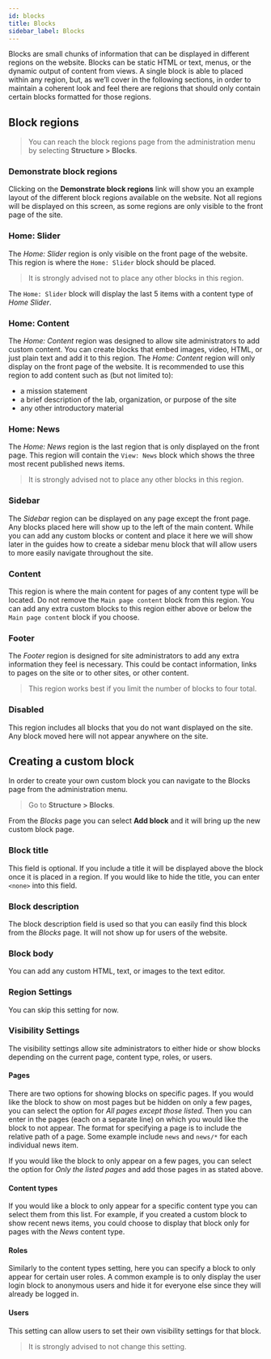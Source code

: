 ```yaml
---
id: blocks
title: Blocks
sidebar_label: Blocks
---
```


Blocks are small chunks of information that can be displayed in different regions on the website. Blocks can be static HTML or text, menus, or the dynamic output of content from views. A single block is able to placed within any region, but, as we’ll cover in the following sections, in order to maintain a coherent look and feel there are regions that should only contain certain blocks formatted for those regions.

## Block regions
> You can reach the block regions page from the administration menu by selecting **Structure > Blocks**.

### Demonstrate block regions
Clicking on the **Demonstrate block regions** link will show you an example layout of the different block regions available on the website. Not all regions will be displayed on this screen, as some regions are only visible to the front page of the site.

### Home: Slider
The _Home: Slider_ region is only visible on the front page of the website. This region is where the `Home: Slider` block should be placed.

> It is strongly advised not to place any other blocks in this region.

The `Home: Slider` block will display the last 5 items with a content type of _Home Slider_.

### Home: Content
The _Home: Content_ region was designed to allow site administrators to add custom content. You can create blocks that embed images, video, HTML, or just plain text and add it to this region. The _Home: Content_ region will only display on the front page of the website. It is recommended to use this region to add content such as (but not limited to):

* a mission statement
* a brief description of the lab, organization, or purpose of the site
* any other introductory material

### Home: News
The _Home: News_ region is the last region that is only displayed on the front page. This region will contain the `View: News` block which shows the three most recent published news items.

> It is strongly advised not to place any other blocks in this region.

### Sidebar
The _Sidebar_ region can be displayed on any page except the front page. Any blocks placed here will show up to the left of the main content. While you can add any custom blocks or content and place it here we will show later in the guides how to create a sidebar menu block that will allow users to more easily navigate throughout the site.

### Content
This region is where the main content for pages of any content type will be located. Do not remove the `Main page content` block from this region. You can add any extra custom blocks to this region either above or below the `Main page content` block if you choose.

### Footer
The _Footer_ region is designed for site administrators to add any extra information they feel is necessary. This could be contact information, links to pages on the site or to other sites, or other content.

> This region works best if you limit the number of blocks to four total.

### Disabled
This region includes all blocks that you do not want displayed on the site. Any block moved here will not appear anywhere on the site.

## Creating a custom block
In order to create your own custom block you can navigate to the Blocks page from the administration menu.

> Go to **Structure > Blocks**.

From the _Blocks_ page you can select **Add block** and it will bring up the new custom block page.

### Block title
This field is optional. If you include a title it will be displayed above the block once it is placed in a region. If you would like to hide the title, you can enter `<none>` into this field.

### Block description
The block description field is used so that you can easily find this block from the _Blocks_ page. It will not show up for users of the website.

### Block body
You can add any custom HTML, text, or images to the text editor.

### Region Settings
You can skip this setting for now.

### Visibility Settings
The visibility settings allow site administrators to either hide or show blocks depending on the current page, content type, roles, or users.

#### Pages
There are two options for showing blocks on specific pages. If you would like the block to show on most pages but be hidden on only a few pages, you can select the option for _All pages except those listed_. Then you can enter in the pages (each on a separate line) on which you would like the block to not appear. The format for specifying a page is to include the relative path of a page. Some example include `news` and `news/*` for each individual news item.

If you would like the block to only appear on a few pages, you can select the option for _Only the listed pages_ and add those pages in as stated above.

#### Content types
If you would like a block to only appear for a specific content type you can select them from this list. For example, if you created a custom block to show recent news items, you could choose to display that block only for pages with the _News_ content type.

#### Roles
Similarly to the content types setting, here you can specify a block to only appear for certain user roles. A common example is to only display the user login block to anonymous users and hide it for everyone else since they will already be logged in.

#### Users
This setting can allow users to set their own visibility settings for that block.

> It is strongly advised to not change this setting.
